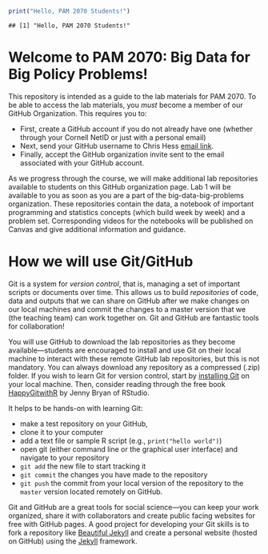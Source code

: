 
<br>

``` r
print("Hello, PAM 2070 Students!")
```

    ## [1] "Hello, PAM 2070 Students!"

# Welcome to PAM 2070: Big Data for Big Policy Problems\!

This repository is intended as a guide to the lab materials for PAM
2070. To be able to access the lab materials, you *must* become a member
of our GitHub Organization. This requires you to:

  - First, create a GitHub account if you do not already have one
    (whether through your Cornell NetID or just with a personal email)
  - Next, send your GitHub username to Chris Hess [email
    link](mailto:\\clh285@cornell.edu).
  - Finally, accept the GitHub organization invite sent to the email
    associated with your GitHub account.

As we progress through the course, we will make additional lab
repositories available to students on this GitHub organization page. Lab
1 will be available to you as soon as you are a part of the
big-data-big-problems organization. These repositories contain the data,
a notebook of important programming and statistics concepts (which build
week by week) and a problem set. Corresponding videos for the notebooks
will be published on Canvas and give additional information and
guidance.

# How we will use Git/GitHub

Git is a system for *version control*, that is, managing a set of
important scripts or documents over time. This allows us to build
*repositories* of code, data and outputs that we can share on GitHub
after we make changes on our local machines and commit the changes to a
master version that we (the teaching team) can work together on. Git and
GitHub are fantastic tools for collaboration\!

You will use GitHub to download the lab repositories as they become
available—students are encouraged to install and use Git on their local
machine to interact with these remote GitHub lab repositories, but this
is not mandatory. You can always download any repository as a compressed
(.zip) folder. If you wish to learn Git for version control, start by
[installing Git](https://git-scm.com/) on your local machine. Then,
consider reading through the free book
[HappyGitwithR](https://happygitwithr.com/) by Jenny Bryan of RStudio.

It helps to be hands-on with learning Git:

  - make a test repository on your GitHub,
  - clone it to your computer
  - add a text file or sample R script (e.g., `print("hello world")`)
  - open git (either command line or the graphical user interface) and
    navigate to your repository
  - `git add` the new file to start tracking it
  - `git commit` the changes you have made to the repository
  - `git push` the commit from your local version of the repository to
    the `master` version located remotely on GitHub.

Git and GitHub are a great tools for social science—you can keep your
work organized, share it with collaborators and create public facing
websites for free with GitHub pages. A good project for developing your
Git skills is to fork a repository like [Beautiful
Jekyll](https://github.com/daattali/beautiful-jekyll) and create a
personal website (hosted on GitHub) using the
[Jekyll](https://github.com/jekyll/jekyll) framework.

